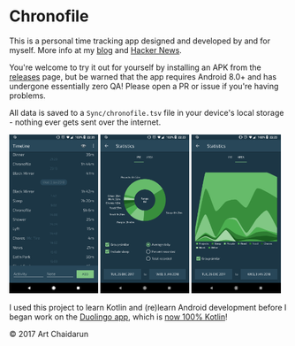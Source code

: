 # Chronofile

This is a personal time tracking app designed and developed by and for myself. More info at my [blog](https://chaidarun.com/ten-years-of-logging-my-life) and [Hacker News](https://news.ycombinator.com/item?id=29692087).

You're welcome to try it out for yourself by installing an APK from the [releases](https://github.com/artnc/chronofile/releases) page, but be warned that the app requires Android 8.0+ and has undergone essentially zero QA! Please open a PR or issue if you're having problems.

All data is saved to a `Sync/chronofile.tsv` file in your device's local storage - nothing ever gets sent over the internet.

<img alt="Timeline" src="https://raw.githubusercontent.com/artnc/chronofile/master/.github/Screenshot_20180103-223514.png" width="32%"> <img alt="Pie chart" src="https://raw.githubusercontent.com/artnc/chronofile/master/.github/Screenshot_20180103-222320.png" width="32%"> <img alt="Area chart" src="https://raw.githubusercontent.com/artnc/chronofile/master/.github/Screenshot_20180103-222328.png" width="32%">

I used this project to learn Kotlin and (re)learn Android development before I began work on the [Duolingo app](https://play.google.com/store/apps/details?id=com.duolingo), which is [now 100% Kotlin](https://blog.duolingo.com/migrating-duolingos-android-app-to-100-kotlin/)!

© 2017 Art Chaidarun
